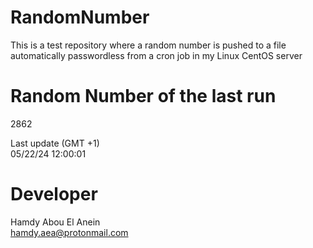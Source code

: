 # RandomNumber    
This is a test repository where a random number is pushed to a file automatically passwordless from a cron job in my Linux CentOS server    
# Random Number of the last run   
2862
      
Last update (GMT +1)    
05/22/24 12:00:01
# Developer    
Hamdy Abou El Anein   
hamdy.aea@protonmail.com
